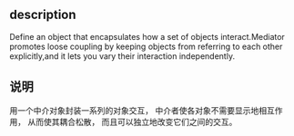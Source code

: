 ## description
Define an object that encapsulates how a set of objects interact.Mediator promotes loose coupling by keeping objects from referring to each other explicitly,and it lets you vary their interaction independently.

## 说明
用一个中介对象封装一系列的对象交互， 中介者使各对象不需要显示地相互作用， 从而使其耦合松散， 而且可以独立地改变它们之间的交互。
